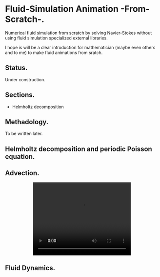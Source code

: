 # Fluid-Simulation Animation -From-Scratch-.
Numerical fluid simulation from scratch by solving Navier-Stokes without using fluid simulation specialized external libraries.

I hope is will be a clear introduction for mathematician (maybe even others and to me) to make fluid animations from sratch.

## Status.
Under construction.

## Sections.
+ Helmholtz decomposition

## Methadology.
To be written later.

## Helmholtz decomposition and periodic Poisson equation.


## Advection.

<p align="center">
  <video width="320" height="240" controls>
    <source src="https://i.imgur.com/e7dQbzg.mp4" type="video/mp4">
    Your browser does not support the video tag.
  </video> 
</p>


## Fluid Dynamics.
